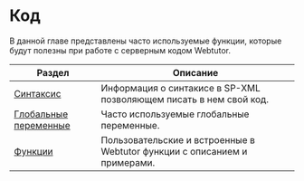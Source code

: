# Код

В данной главе представлены часто используемые функции, которые будут полезны при работе с серверным кодом Webtutor.

| Раздел | Описание |
| --- | --- |
| [Синтаксис](/Code/Syntax/README.md) | Информация о синтакисе в SP-XML позволяющем писать в нем свой код. |
| [Глобальные переменные](//Code/GlobalVariables/README.md) | Часто используемые глобальные переменные. |
| [Функции](/Code/Functions/README.md) | Пользовательские и встроенные в Webtutor функции с описанием и примерами. |



